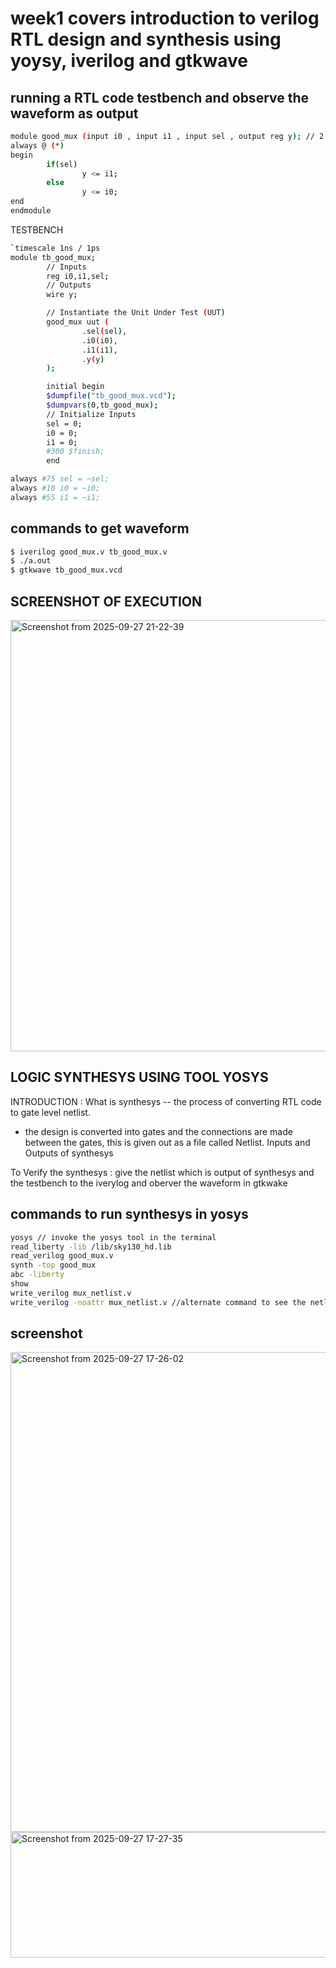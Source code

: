 # week1 covers introduction to verilog RTL design and synthesis using yoysy, iverilog and gtkwave
## running a RTL code testbench and observe the waveform as output 
```bash 
module good_mux (input i0 , input i1 , input sel , output reg y); // 2:1 mux 
always @ (*)
begin
        if(sel)
                y <= i1;
        else
                y <= i0;
end
endmodule
```

TESTBENCH 
```bash
`timescale 1ns / 1ps
module tb_good_mux;
        // Inputs
        reg i0,i1,sel;
        // Outputs
        wire y;

        // Instantiate the Unit Under Test (UUT)
        good_mux uut (
                .sel(sel),
                .i0(i0),
                .i1(i1),
                .y(y)
        );

        initial begin
        $dumpfile("tb_good_mux.vcd");
        $dumpvars(0,tb_good_mux);
        // Initialize Inputs
        sel = 0;
        i0 = 0;
        i1 = 0;
        #300 $finish;
        end

always #75 sel = ~sel;
always #10 i0 = ~i0;
always #55 i1 = ~i1;
```
## commands to get waveform
```bash
$ iverilog good_mux.v tb_good_mux.v
$ ./a.out
$ gtkwave tb_good_mux.vcd
```
## SCREENSHOT OF EXECUTION 

<img width="1181" height="690" alt="Screenshot from 2025-09-27 21-22-39" src="https://github.com/user-attachments/assets/2e90334f-8784-4c30-87e4-74c45909340e" />


## LOGIC SYNTHESYS USING TOOL YOSYS 
INTRODUCTION :
What is synthesys -- the process of converting RTL code to gate level netlist. 
* the design is converted into gates and the connections are made between the gates, this is given out as a file called Netlist.
Inputs and Outputs of synthesys




To Verify the synthesys : give the netlist which is output of synthesys and the testbench to the iverylog and oberver the waveform in gtkwake 

## commands to run synthesys in yosys 
``` bash 
yosys // invoke the yosys tool in the terminal
read_liberty -lib /lib/sky130_hd.lib
read_verilog good_mux.v 
synth -top good_mux
abc -liberty 
show
write_verilog mux_netlist.v 
write_verilog -noattr mux_netlist.v //alternate command to see the netlist file
```
## screenshot 
  <img width="1214" height="768" alt="Screenshot from 2025-09-27 17-26-02" src="https://github.com/user-attachments/assets/f76f91a0-d2dd-4770-aae8-67f307930a24" />
  <img width="525" height="201" alt="Screenshot from 2025-09-27 17-27-35" src="https://github.com/user-attachments/assets/76af45b5-493a-4e03-93cf-5d2537ed8246" />



